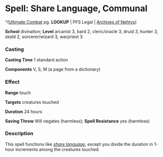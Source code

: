 # Spell: Share Language, Communal

^([Ultimate Combat][ss-communal-share-language] pg. **LOOKUP** | PFS Legal | [Archives of Nehtys][sn-communal-share-language])

**School** divination; **Level** arcanist 3, bard 2, cleric/oracle 3, druid 3, hunter 3, skald 2, sorcerer/wizard 3, warpriest 3

### Casting

**Casting Time** 1 standard action   

**Components** V, S, M (a page from a dictionary)

### Effect

**Range** touch   

**Targets** creatures touched  

**Duration** 24 hours   

**Saving Throw** Will negates (harmless); **Spell Resistance** yes (harmless)

### Description

This spell functions like _[share language]_, except you divide the duration in 1-hour increments among the creatures touched.

[ss-communal-share-language]: http://paizo.com/pathfinderRPG/v57
[sn-communal-share-language]: http://www.archivesofnethys.com/SpellDisplay.aspx?ItemName=Share%20Language%2C%20Communal
[share language]: http://www.archivesofnethys.com/SpellDisplay.aspx?ItemName=share%20language